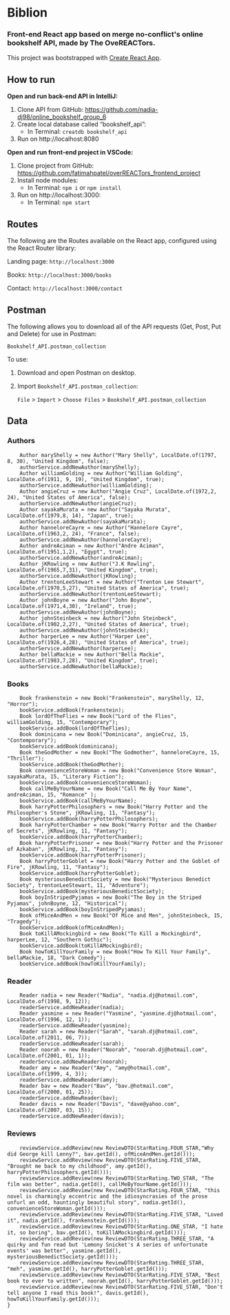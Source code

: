 # Biblion

<h3>Front-end React app based on merge no-conflict's online bookshelf API, made by The OveREACTors.</h3>

This project was bootstrapped with [Create React App](https://github.com/facebook/create-react-app).

## How to run

**Open and run back-end API in IntelliJ:**

  1.	Clone API from GitHub: https://github.com/nadia-dj98/online_bookshelf_group_6
  2.	Create local database called “bookshelf_api”: 
         -	In Terminal: `creatdb bookshelf_api`
  3.	Run on http://localhost:8080

**Open and run front-end project in VSCode:** 

  1.	Clone project from GitHub: https://github.com/fatimahpatel/overREACTors_frontend_project
  2.	Install node modules: 
        -	In Terminal: `npm i` or `npm install`
  3.	Run on http://localhost:3000:
        -	In Terminal: `npm start`

## Routes

The following are the Routes available on the React app, configured using the React Router library:

Landing page: `http://localhost:3000`

Books: `http://localhost:3000/books`

Contact: `http://localhost:3000/contact`

## Postman 

The following allows you to download all of the API requests (Get, Post, Put and Delete) for use in Postman:

`Bookshelf_API.postman_collection`

To use:

1. Download and open Postman on desktop.
2. Import `Bookshelf_API.postman_collection`: 

    `File` > `Import` > `Choose Files` > `Bookshelf_API.postman_collection`


## Data 

<h3>Authors</h3>

        Author maryShelly = new Author("Mary Shelly", LocalDate.of(1797, 8, 30), "United Kingdom", false);
        authorService.addNewAuthor(maryShelly);
        Author williamGolding = new Author("William Golding", LocalDate.of(1911, 9, 19), "United Kingdom", true);
        authorService.addNewAuthor(williamGolding);
        Author angieCruz = new Author("Angie Cruz", LocalDate.of(1972,2, 24), "United States of America", false);
        authorService.addNewAuthor(angieCruz);
        Author sayakaMurata = new Author("Sayaka Murata", LocalDate.of(1979,8, 14), "Japan", true);
        authorService.addNewAuthor(sayakaMurata);
        Author hanneloreCayre = new Author("Hannelore Cayre", LocalDate.of(1963,2, 24), "France", false);
        authorService.addNewAuthor(hanneloreCayre);
        Author andreAciman = new Author("Andre Aciman", LocalDate.of(1951,1,2), "Egypt", true);
        authorService.addNewAuthor(andreAciman);
        Author jKRowling = new Author("J.K Rowling", LocalDate.of(1965,7,31), "United Kingdom", true);
        authorService.addNewAuthor(jKRowling);
        Author trentonLeeStewart = new Author("Trenton Lee Stewart", LocalDate.of(1970,5,27), "United States of America", true);
        authorService.addNewAuthor(trentonLeeStewart);
        Author johnBoyne = new Author("John Boyne", LocalDate.of(1971,4,30), "Ireland", true);
        authorService.addNewAuthor(johnBoyne);
        Author johnSteinbeck = new Author("John Steinbeck", LocalDate.of(1902,2,27), "United States of America", true);
        authorService.addNewAuthor(johnSteinbeck);
        Author harperLee = new Author("Harper Lee", LocalDate.of(1926,4,28), "United States of America", true);
        authorService.addNewAuthor(harperLee);
        Author bellaMackie = new Author("Bella Mackie", LocalDate.of(1983,7,28), "United Kingdom", true);
        authorService.addNewAuthor(bellaMackie);

<h3>Books</h3>

        Book frankenstein = new Book("Frankenstein", maryShelly, 12, "Horror");
        bookService.addBook(frankenstein);
        Book lordOfTheFlies = new Book("Lord of the Flies", williamGolding, 15, "Contemporary");
        bookService.addBook(lordOfTheFlies);
        Book dominicana = new Book("Dominicana", angieCruz, 15, "Contemporary");
        bookService.addBook(dominicana);
        Book theGodMother = new Book("The Godmother", hanneloreCayre, 15, "Thriller");
        bookService.addBook(theGodMother);
        Book convenienceStoreWoman = new Book("Convenience Store Woman", sayakaMurata, 15, "Literary Fiction");
        bookService.addBook(convenienceStoreWoman);
        Book callMeByYourName = new Book("Call Me By Your Name", andreAciman, 15, "Romance" );
        bookService.addBook(callMeByYourName);
        Book harryPotterPhilosophers = new Book("Harry Potter and the Philosopher's Stone", jKRowling, 11, "Fantasy");
        bookService.addBook(harryPotterPhilosophers);
        Book harryPotterChamber = new Book("Harry Potter and the Chamber of Secrets", jKRowling, 11, "Fantasy");
        bookService.addBook(harryPotterChamber);
        Book harryPotterPrisoner = new Book("Harry Potter and the Prisoner of Azkaban", jKRowling, 11, "Fantasy");
        bookService.addBook(harryPotterPrisoner);
        Book harryPotterGoblet = new Book("Harry Potter and the Goblet of Fire", jKRowling, 11, "Fantasy");
        bookService.addBook(harryPotterGoblet);
        Book mysteriousBenedictSociety = new Book("Mysterious Benedict Society", trentonLeeStewart, 11, "Adventure");
        bookService.addBook(mysteriousBenedictSociety);
        Book boyInStripedPyjamas = new Book("The Boy in the Striped Pyjamas", johnBoyne, 12, "Historical");
        bookService.addBook(boyInStripedPyjamas);
        Book ofMiceAndMen = new Book("Of Mice and Men", johnSteinbeck, 15, "Tragedy");
        bookService.addBook(ofMiceAndMen);
        Book toKillAMockingbird = new Book("To Kill a Mockingbird", harperLee, 12, "Southern Gothic");
        bookService.addBook(toKillAMockingbird);
        Book howToKillYourFamily = new Book("How To Kill Your Family", bellaMackie, 18, "Dark Comedy");
        bookService.addBook(howToKillYourFamily);

<h3>Reader</h3>

        Reader nadia = new Reader("Nadia", "nadia.dj@hotmail.com", LocalDate.of(1998, 9, 12));
        readerService.addNewReader(nadia);
        Reader yasmine = new Reader("Yasmine", "yasmine.dj@hotmail.com", LocalDate.of(1996, 12, 1));
        readerService.addNewReader(yasmine);
        Reader sarah = new Reader("Sarah", "sarah.dj@hotmail.com", LocalDate.of(2011, 06, 7));
        readerService.addNewReader(sarah);
        Reader noorah = new Reader("Noorah", "noorah.dj@hotmail.com", LocalDate.of(2001, 01, 1));
        readerService.addNewReader(noorah);
        Reader amy = new Reader("Amy", "amy@hotmail.com", LocalDate.of(1999, 4, 3));
        readerService.addNewReader(amy);
        Reader bav = new Reader("Bav", "bav.@hotmail.com", LocalDate.of(2000, 01, 25));
        readerService.addNewReader(bav);
        Reader davis = new Reader("Davis", "dave@yahoo.com", LocalDate.of(2007, 03, 15));
        readerService.addNewReader(davis);
        
<h3>Reviews</h3>

        reviewService.addReview(new ReviewDTO(StarRating.FOUR_STAR,"Why did George kill Lenny?", bav.getId(), ofMiceAndMen.getId()));
        reviewService.addReview(new ReviewDTO(StarRating.FIVE_STAR, "Brought me back to my childhood", amy.getId(), harryPotterPhilosophers.getId()));
        reviewService.addReview(new ReviewDTO(StarRating.TWO_STAR, "The film was better", nadia.getId(), callMeByYourName.getId()));
        reviewService.addReview(new ReviewDTO(StarRating.FOUR_STAR, "this novel is charmingly eccentric and the idiosyncrasies of the prose unfurl an odd, hauntingly beautiful story", nadia.getId(), convenienceStoreWoman.getId()));
        reviewService.addReview(new ReviewDTO(StarRating.FIVE_STAR, "Loved it", nadia.getId(), frankenstein.getId()));
        reviewService.addReview(new ReviewDTO(StarRating.ONE_STAR, "I hate it, so boring", bav.getId(), toKillAMockingbird.getId()));
        reviewService.addReview(new ReviewDTO(StarRating.THREE_STAR, "A quirky and fun read but 'Lemony Snicket's A series of unfortunate events' was better", yasmine.getId(), mysteriousBenedictSociety.getId()));
        reviewService.addReview(new ReviewDTO(StarRating.THREE_STAR, "meh", yasmine.getId(), harryPotterGoblet.getId()));
        reviewService.addReview(new ReviewDTO(StarRating.FIVE_STAR, "Best book to ever to written", noorah.getId(), harryPotterGoblet.getId()));
        reviewService.addReview(new ReviewDTO(StarRating.FIVE_STAR, "Don't tell anyone I read this book!", davis.getId(), howToKillYourFamily.getId()));
    }
